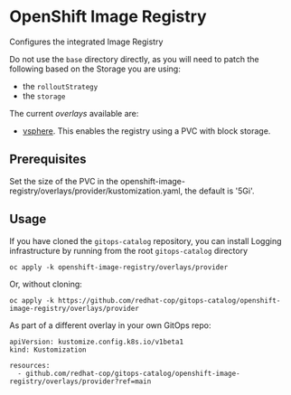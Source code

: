 # OpenShift Image Registry

Configures the integrated Image Registry

Do not use the `base` directory directly, as you will need to patch the following based on the Storage you are using:
* the `rolloutStrategy`
* the `storage`

The current *overlays* available are:
* [vsphere](overlays/vsphere). This enables the registry using a PVC with block storage.

## Prerequisites

Set the size of the PVC in the openshift-image-registry/overlays/provider/kustomization.yaml, the default is '5Gi'.

## Usage

If you have cloned the `gitops-catalog` repository, you can install Logging infrastructure by running from the root `gitops-catalog` directory

```
oc apply -k openshift-image-registry/overlays/provider
```

Or, without cloning:

```
oc apply -k https://github.com/redhat-cop/gitops-catalog/openshift-image-registry/overlays/provider
```

As part of a different overlay in your own GitOps repo:

```
apiVersion: kustomize.config.k8s.io/v1beta1
kind: Kustomization

resources:
  - github.com/redhat-cop/gitops-catalog/openshift-image-registry/overlays/provider?ref=main
```
